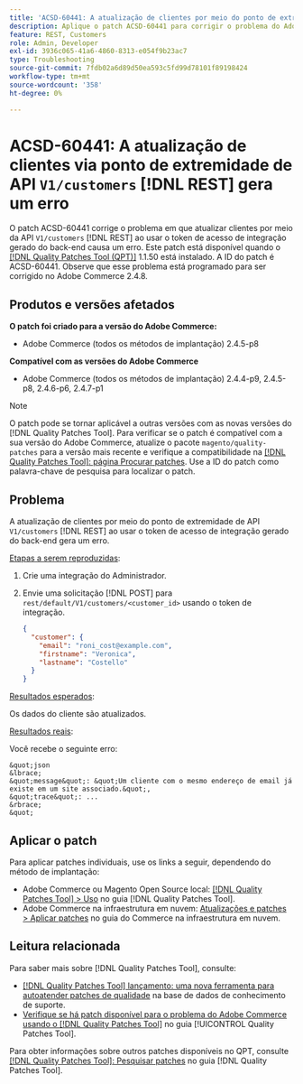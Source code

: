 ```yaml
---
title: 'ACSD-60441: A atualização de clientes por meio do ponto de extremidade V1/customers [!DNL REST] API gera um erro'
description: Aplique o patch ACSD-60441 para corrigir o problema do Adobe Commerce em que a atualização de clientes por meio da V1/customers [!DNL REST] API ao usar o token de acesso de integração gerado do back-end gera um erro.
feature: REST, Customers
role: Admin, Developer
exl-id: 3936c065-41a6-4860-8313-e054f9b23ac7
type: Troubleshooting
source-git-commit: 7fdb02a6d89d50ea593c5fd99d78101f89198424
workflow-type: tm+mt
source-wordcount: '358'
ht-degree: 0%

---
```


# ACSD-60441: A atualização de clientes via ponto de extremidade de API `V1/customers` [!DNL REST] gera um erro

O patch ACSD-60441 corrige o problema em que atualizar clientes por meio da API `V1/customers` [!DNL REST] ao usar o token de acesso de integração gerado do back-end causa um erro. Este patch está disponível quando o [[!DNL Quality Patches Tool (QPT)]](https://experienceleague.adobe.com/en/docs/commerce-operations/tools/quality-patches-tool/quality-patches-tool-to-self-serve-quality-patches) 1.1.50 está instalado. A ID do patch é ACSD-60441. Observe que esse problema está programado para ser corrigido no Adobe Commerce 2.4.8.

## Produtos e versões afetados

**O patch foi criado para a versão do Adobe Commerce:**

* Adobe Commerce (todos os métodos de implantação) 2.4.5-p8

**Compatível com as versões do Adobe Commerce**

* Adobe Commerce (todos os métodos de implantação) 2.4.4-p9, 2.4.5-p8, 2.4.6-p6, 2.4.7-p1

>[!NOTE]
>
>O patch pode se tornar aplicável a outras versões com as novas versões do [!DNL Quality Patches Tool]. Para verificar se o patch é compatível com a sua versão do Adobe Commerce, atualize o pacote `magento/quality-patches` para a versão mais recente e verifique a compatibilidade na [[!DNL Quality Patches Tool]: página Procurar patches](https://experienceleague.adobe.com/tools/commerce-quality-patches/index.html). Use a ID do patch como palavra-chave de pesquisa para localizar o patch.

## Problema

A atualização de clientes por meio do ponto de extremidade de API `V1/customers` [!DNL REST] ao usar o token de acesso de integração gerado do back-end gera um erro.

<u>Etapas a serem reproduzidas</u>:

1. Crie uma integração do Administrador.
1. Envie uma solicitação [!DNL POST] para `rest/default/V1/customers/<customer_id>` usando o token de integração.

   ```json
   {
     "customer": {
       "email": "roni_cost@example.com",
       "firstname": "Veronica",
       "lastname": "Costello"
     }
   }
   ```

<u>Resultados esperados</u>:

Os dados do cliente são atualizados.

<u>Resultados reais</u>:

Você recebe o seguinte erro:

    &quot;json
    &lbrace;
    &quot;message&quot;: &quot;Um cliente com o mesmo endereço de email já existe em um site associado.&quot;,
    &quot;trace&quot;: ...
    &rbrace;
    &quot;

## Aplicar o patch

Para aplicar patches individuais, use os links a seguir, dependendo do método de implantação:

* Adobe Commerce ou Magento Open Source local: [[!DNL Quality Patches Tool] > Uso](/help/tools/quality-patches-tool/usage.md) no guia [!DNL Quality Patches Tool].
* Adobe Commerce na infraestrutura em nuvem: [Atualizações e patches > Aplicar patches](https://experienceleague.adobe.com/docs/commerce-cloud-service/user-guide/develop/upgrade/apply-patches.html) no guia do Commerce na infraestrutura em nuvem.

## Leitura relacionada

Para saber mais sobre [!DNL Quality Patches Tool], consulte:

* [[!DNL Quality Patches Tool] lançamento: uma nova ferramenta para autoatender patches de qualidade](https://experienceleague.adobe.com/en/docs/commerce-operations/tools/quality-patches-tool/quality-patches-tool-to-self-serve-quality-patches) na base de dados de conhecimento de suporte.
* [Verifique se há patch disponível para o problema do Adobe Commerce usando o  [!DNL Quality Patches Tool]](/help/tools/quality-patches-tool/patches-available-in-qpt/check-patch-for-magento-issue-with-magento-quality-patches.md) no guia [!UICONTROL Quality Patches Tool].


Para obter informações sobre outros patches disponíveis no QPT, consulte [[!DNL Quality Patches Tool]: Pesquisar patches](https://experienceleague.adobe.com/tools/commerce-quality-patches/index.html) no guia [!DNL Quality Patches Tool].
